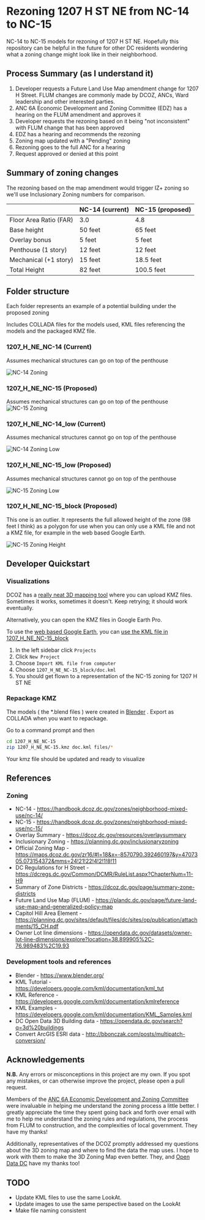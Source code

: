 # Rezoning 1207 H ST NE from NC-14 to NC-15
NC-14 to NC-15 models for rezoning of 1207 H ST NE.  Hopefully this repository can be helpful in the future for other DC residents wondering what a zoning change might look like in their neighborhood.


## Process Summary (as I understand it)
1. Developer requests a Future Land Use Map amendment change for 1207 H Street.  FLUM changes are commonly made by DCOZ, ANCs, Ward leadership and other interested parties.
2. ANC 6A Economic Development and Zoning Committee (EDZ) has a hearing on the FLUM amendment and approves it
3. Developer requests the rezoning based on it being "not inconsistent" with FLUM change that has been approved
4. EDZ has a hearing and recommends the rezoning
5. Zoning map updated with a "Pending" zoning
6. Rezoning goes to the full ANC for a hearing
7. Request approved or denied at this point

## Summary of zoning changes
The rezoning based on the map amendment would trigger IZ+ zoning so we'll use Inclusionary Zoning numbers for comparison.

|                        | NC-14 (current) | NC-15 (proposed) |
| ---------------------- | --------------- | ---------------- |
| Floor Area Ratio (FAR) | 3.0             | 4.8              |
| Base height            | 50 feet         | 65 feet          |
| Overlay bonus          | 5 feet          | 5 feet           | 
| Penthouse (1 story)    | 12 feet         | 12 feet          |
| Mechanical (+1 story)  | 15 feet         | 18.5 feet        |
| Total Height           | 82 feet         | 100.5 feet       |

## Folder structure
Each folder represents an example of a potential building under the proposed zoning

Includes COLLADA files for the models used, KML files referencing the models and the packaged KMZ file.
### 1207_H_NE_NC-14 (Current)
Assumes mechanical structures can go on top of the penthouse

![NC-14 Zoning](1207_H_NE_NC-14/1207_H_NC-14.png "Rendering of NC-14 Zoning")

### 1207_H_NE_NC-15 (Proposed)
Assumes mechanical structures can go on top of the penthouse
![NC-15 Zoning](1207_H_NE_NC-15/1207_H_NE_NC-15.png "Rendering of NC-15 Zoning")

### 1207_H_NE_NC-14_low (Current)
Assumes mechanical structures cannot go on top of the penthouse

![NC-14 Zoning Low](1207_H_NE_NC-14_low/1207_H_NE_NC-14_low.png "Rendering of NC-14 Zoning with low mechanical")

### 1207_H_NE_NC-15_low (Proposed)
Assumes mechanical structures cannot go on top of the penthouse

![NC-15 Zoning Low](1207_H_NE_NC-15_low/1207_H_NE_NC-15_low.png "Rendering of NC-15 Zoning with low mechanical")

### 1207_H_NE_NC-15_block (Proposed)
This one is an outlier.  It represents the full allowed height of the zone (98 feet I think) as a polygon for use when you can only use a KML file and not a KMZ file, for example in the web based Google Earth.

![NC-15 Zoning Height](1207_H_NE_NC-15_block/1207_H_ST_NE_NC-15_zone.png "Rendering of NC-15 Zoning full height")

## Developer Quickstart
### Visualizations
DCOZ has a [really neat 3D mapping tool](https://maps.dcoz.dc.gov/3D/) where you can upload KMZ files.  Sometimes it works, sometimes it doesn't.  Keep retrying; it should work eventually.

Alternatively, you can open the KMZ files in Google Earth Pro.

To use the [web based Google Earth](https://earth.google.com), you can [use the KML file in 1207_H_NE_NC-15_block](1207_H_NE_NC-15_block/doc.kml)
1. In the left sidebar click `Projects`
2. Click `New Project`
3. Choose `Import KML file from computer`
4. Choose `1207_H_NE_NC-15_block/doc.kml`
5. You should get flown to a representation of the NC-15 zoning for 1207 H ST NE

### Repackage KMZ
The models ( the *.blend files ) were created in [Blender](https://www.blender.org/) . Export as COLLADA when you want to repackage.

Go to a command prompt and then
```sh
cd 1207_H_NE_NC-15
zip 1207_H_NE_NC-15.kmz doc.kml files/*
```

Your kmz file should be updated and ready to visualize

## References
### Zoning
* NC-14 - https://handbook.dcoz.dc.gov/zones/neighborhood-mixed-use/nc-14/
* NC-15 - https://handbook.dcoz.dc.gov/zones/neighborhood-mixed-use/nc-15/
* Overlay Summary - https://dcoz.dc.gov/resources/overlaysummary
* Inclusionary Zoning - https://planning.dc.gov/inclusionaryzoning
* Official Zoning Map - https://maps.dcoz.dc.gov/zr16/#l=18&x=-8570790.392460197&y=4707305.073154372&mms=24!21!22!4!2!1!8!11
* DC Regulations for H Street - https://dcregs.dc.gov/Common/DCMR/RuleList.aspx?ChapterNum=11-H9
* Summary of Zone Districts - https://dcoz.dc.gov/page/summary-zone-districts
* Future Land Use Map (FLUM) - https://plandc.dc.gov/page/future-land-use-map-and-generalized-policy-map
* Capitol Hill Area Element - https://planning.dc.gov/sites/default/files/dc/sites/op/publication/attachments/15_CH.pdf
* Owner Lot line dimensions - https://opendata.dc.gov/datasets/owner-lot-line-dimensions/explore?location=38.899905%2C-76.989483%2C19.93

### Development tools and references
* Blender - https://www.blender.org/
* KML Tutorial - https://developers.google.com/kml/documentation/kml_tut
* KML Reference - https://developers.google.com/kml/documentation/kmlreference
* KML Examples - https://developers.google.com/kml/documentation/KML_Samples.kml
* DC Open Data 3D Building data - https://opendata.dc.gov/search?q=3d%20buildings
* Convert ArcGIS ESRI data - http://bbonczak.com/posts/multipatch-conversion/

## Acknowledgements
__N.B.__ Any errors or misconceptions in this project are my own. If you spot any mistakes, or can otherwise improve the project, please open a pull request.

Members of the [ANC 6A Economic Development and Zoning Committee](https://anc6a.org/committees/) were invaluable in helping me understand the zoning process a little better. I greatly appreciate the time they spent going back and forth over email with me to help me understand the zoning rules and regulations, the process from FLUM to construction, and the complexities of local government. They have my thanks!

Additionally, representatives of the DCOZ promptly addressed my questions about the 3D zoning map and where to find the data the map uses. I hope to work with them to make the 3D Zoning Map even better. They, and [Open Data  DC](https://opendata.dc.gov/) have my thanks too!

## TODO
- Update KML files to use the same LookAt.  
- Update images to use the same perspective based on the LookAt
- Make file naming consistent
